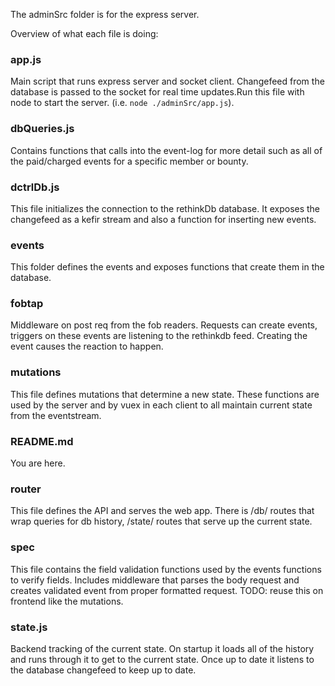 The adminSrc folder is for the express server.

Overview of what each file is doing:

### app.js
Main script that runs express server and socket client. Changefeed from the database is passed to the socket for real time updates.Run this file with node to start the server. (i.e. `node ./adminSrc/app.js`).

### dbQueries.js
Contains functions that calls into the event-log for more detail such as all of the paid/charged events for a specific member or bounty.

### dctrlDb.js
This file initializes the connection to the rethinkDb database. It exposes the changefeed as a kefir stream and also a function for inserting new events.

### events
This folder defines the events and exposes functions that create them in the database.

### fobtap
Middleware on post req from the fob readers. Requests can create events, triggers on these events are listening to the rethinkdb feed. Creating the event causes the reaction to happen. 

### mutations
This file defines mutations that determine a new state. These functions are used by the server and by vuex in each client to all maintain current state from the eventstream.

### README.md
You are here.

### router
This file defines the API and serves the web app. There is /db/ routes that wrap queries for db history, /state/ routes that serve up the current state.

### spec
This file contains the field validation functions used by the events functions to verify fields. Includes middleware that parses the body request and creates validated event from proper formatted request. TODO: reuse this on frontend like the mutations.

### state.js
Backend tracking of the current state. On startup it loads all of the history and runs through it to get to the current state. Once up to date it listens to the database changefeed to keep up to date.
